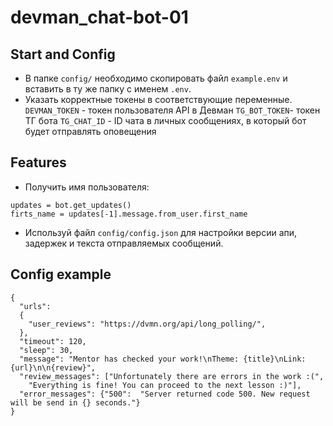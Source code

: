 # devman_chat-bot-01

## Start and Config
- В папке `config/` необходимо скопировать файл `example.env` и вставить в ту же папку с именем `.env`.
- Указать корректные токены в соответствующие переменные.  
`DEVMAN_TOKEN` - токен пользователя API в Девман
`TG_BOT_TOKEN`- токен ТГ бота
`TG_CHAT_ID` - ID чата в личных сообщениях, в который бот будет отправлять оповещения

## Features
- Получить имя пользователя:
```
updates = bot.get_updates()
firts_name = updates[-1].message.from_user.first_name
```
- Используй файл `config/config.json` для настройки версии апи, задержек и текста отправляемых сообщений.

## Config example
```
{
  "urls":
  {
    "user_reviews": "https://dvmn.org/api/long_polling/",
  },
  "timeout": 120,
  "sleep": 30,
  "message": "Mentor has checked your work!\nTheme: {title}\nLink: {url}\n\n{review}",
  "review_messages": ["Unfortunately there are errors in the work :(",
    "Everything is fine! You can proceed to the next lesson :)"],
  "error_messages": {"500":  "Server returned code 500. New request will be send in {} seconds."}
}
```